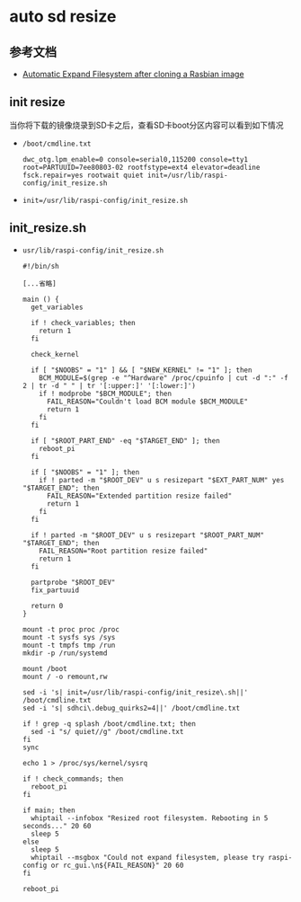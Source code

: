 # auto sd resize

## 参考文档

* [Automatic Expand Filesystem after cloning a Rasbian image](https://www.raspberrypi.org/forums/viewtopic.php?t=174434)

## init resize

当你将下载的镜像烧录到SD卡之后，查看SD卡boot分区内容可以看到如下情况

* `/boot/cmdline.txt`
  ```
  dwc_otg.lpm_enable=0 console=serial0,115200 console=tty1 root=PARTUUID=7ee80803-02 rootfstype=ext4 elevator=deadline fsck.repair=yes rootwait quiet init=/usr/lib/raspi-config/init_resize.sh
  ```
* `init=/usr/lib/raspi-config/init_resize.sh`

## init_resize.sh

* `usr/lib/raspi-config/init_resize.sh`
  ```shell
  #!/bin/sh
  
  [...省略]
  
  main () {
    get_variables
  
    if ! check_variables; then
      return 1
    fi
  
    check_kernel
  
    if [ "$NOOBS" = "1" ] && [ "$NEW_KERNEL" != "1" ]; then
      BCM_MODULE=$(grep -e "^Hardware" /proc/cpuinfo | cut -d ":" -f 2 | tr -d " " | tr '[:upper:]' '[:lower:]')
      if ! modprobe "$BCM_MODULE"; then
        FAIL_REASON="Couldn't load BCM module $BCM_MODULE"
        return 1
      fi
    fi
  
    if [ "$ROOT_PART_END" -eq "$TARGET_END" ]; then
      reboot_pi
    fi
  
    if [ "$NOOBS" = "1" ]; then
      if ! parted -m "$ROOT_DEV" u s resizepart "$EXT_PART_NUM" yes "$TARGET_END"; then
        FAIL_REASON="Extended partition resize failed"
        return 1
      fi
    fi
  
    if ! parted -m "$ROOT_DEV" u s resizepart "$ROOT_PART_NUM" "$TARGET_END"; then
      FAIL_REASON="Root partition resize failed"
      return 1
    fi
  
    partprobe "$ROOT_DEV"
    fix_partuuid
  
    return 0
  }
  
  mount -t proc proc /proc
  mount -t sysfs sys /sys
  mount -t tmpfs tmp /run
  mkdir -p /run/systemd
  
  mount /boot
  mount / -o remount,rw
  
  sed -i 's| init=/usr/lib/raspi-config/init_resize\.sh||' /boot/cmdline.txt
  sed -i 's| sdhci\.debug_quirks2=4||' /boot/cmdline.txt
  
  if ! grep -q splash /boot/cmdline.txt; then
    sed -i "s/ quiet//g" /boot/cmdline.txt
  fi
  sync
  
  echo 1 > /proc/sys/kernel/sysrq
  
  if ! check_commands; then
    reboot_pi
  fi
  
  if main; then
    whiptail --infobox "Resized root filesystem. Rebooting in 5 seconds..." 20 60
    sleep 5
  else
    sleep 5
    whiptail --msgbox "Could not expand filesystem, please try raspi-config or rc_gui.\n${FAIL_REASON}" 20 60
  fi
  
  reboot_pi
  ```
